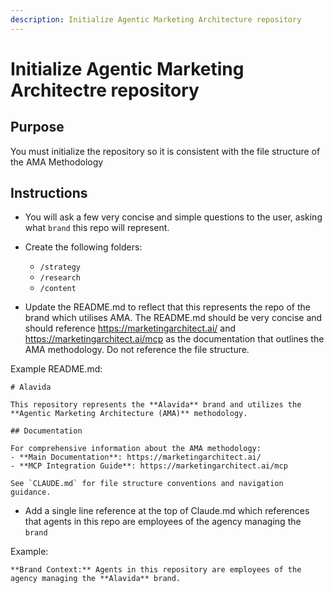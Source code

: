 ```yaml
---
description: Initialize Agentic Marketing Architecture repository
---
```

# Initialize Agentic Marketing Architectre repository

## Purpose

You must initialize the repository so it is consistent with the file structure of the AMA Methodology

## Instructions
- You will ask a few very concise and simple questions to the user, asking what `brand` this repo will represent. 
- Create the following folders: 
    - `/strategy`
    - `/research`
    - `/content`

- Update the README.md to reflect that this represents the repo of the brand which utilises AMA. The README.md should be very concise and should reference https://marketingarchitect.ai/ and https://marketingarchitect.ai/mcp as the documentation that outlines the AMA methodology.  Do not reference the file structure. 

Example README.md: 
```
# Alavida

This repository represents the **Alavida** brand and utilizes the **Agentic Marketing Architecture (AMA)** methodology.

## Documentation

For comprehensive information about the AMA methodology:
- **Main Documentation**: https://marketingarchitect.ai/
- **MCP Integration Guide**: https://marketingarchitect.ai/mcp

See `CLAUDE.md` for file structure conventions and navigation guidance.

```

- Add a single line reference at the top of Claude.md which references that agents in this repo are employees of the agency managing the `brand`

Example: 
```
**Brand Context:** Agents in this repository are employees of the agency managing the **Alavida** brand.
```